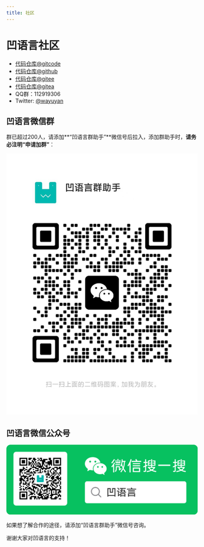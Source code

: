 ```yaml
---
title: 社区
---
```


# 凹语言社区

- [代码仓库@gitcode](https://gitcode.com/wa-lang/wa)
- [代码仓库@github](https://github.com/wa-lang/wa)
- [代码仓库@gitee](https://gitee.com/wa-lang/wa)
- [代码仓库@gitea](https://gitea.com/wa-lang/wa)
- QQ群：112919306
- Twitter: [@wayuyan](https://twitter.com/wayuyan)

## 凹语言微信群

群已超过200人，请添加**“凹语言群助手”**微信号后拉入，添加群助手时，**请务必注明“申请加群”**：

![微信群二维码](/wechatgroup.jpg)

## 凹语言微信公众号

![微信群二维码](/wechat-dev-wa-lang.png)


如果想了解合作的途径，请添加“凹语言群助手”微信号咨询。

谢谢大家对凹语言的支持！

